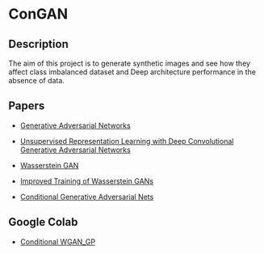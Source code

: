 # ConGAN

## Description
The aim of this project is to generate synthetic images and see how they
affect class imbalanced dataset and Deep architecture performance in the absence of data.

## Papers
- [Generative Adversarial Networks](https://arxiv.org/abs/1406.2661)

- [Unsupervised Representation Learning with Deep Convolutional Generative Adversarial Networks](https://arxiv.org/abs/1511.06434)

- [Wasserstein GAN](https://arxiv.org/abs/1701.07875)

- [Improved Training of Wasserstein GANs](https://arxiv.org/abs/1704.00028)

- [Conditional Generative Adversarial Nets](https://arxiv.org/abs/1411.1784)

## Google Colab
- [Conditional WGAN_GP](https://colab.research.google.com/drive/1xZMsHq0Sg9SgwV0ilWoAxqazn0ITEsp0)
